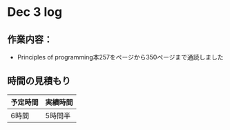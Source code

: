# Dec 3 log
## 作業内容：
* Principles of programming本257をページから350ページまで通読しました
## 時間の見積もり
予定時間 | 実績時間
-- | --
6時間 | 5時間半
